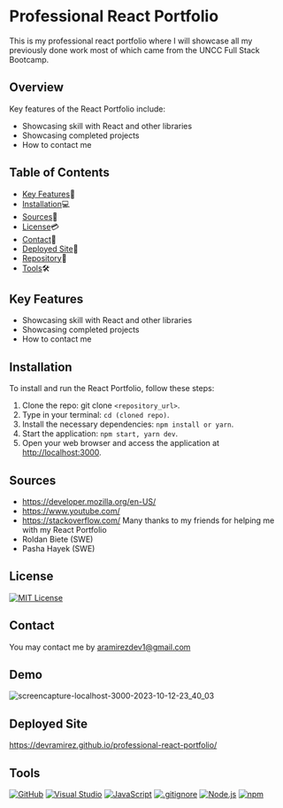 # Professional React Portfolio
This is my professional react portfolio where I will showcase all my previously done work most of which came from the UNCC Full Stack Bootcamp.

## Overview

Key features of the React Portfolio include:

- Showcasing skill with React and other libraries
- Showcasing completed projects
- How to contact me 

## Table of Contents

- [Key Features](#key-features)🔑
- [Installation](#installation)💻
- [Sources](#sources)🔎
- [License](#license)💳
- [Contact](#contact)📩
- [Deployed Site](#deployedsite)🧮
- [Repository](#repository)📂
- [Tools](#Tools)🛠

## Key Features <a name="key-features"></a>

- Showcasing skill with React and other libraries
- Showcasing completed projects
- How to contact me 

## Installation <a name="installation"></a>

To install and run the React Portfolio, follow these steps: <br>

1.  Clone the repo: git clone `<repository_url>`.
2.  Type in your terminal: `cd (cloned repo)`.
3.  Install the necessary dependencies: `npm install or yarn`.
4.  Start the application: `npm start, yarn dev`.
5.  Open your web browser and access the application at [http://localhost:3000](http://localhost:3000).

## Sources<a name="Sources"></a>

- https://developer.mozilla.org/en-US/
- https://www.youtube.com/
- https://stackoverflow.com/
  Many thanks to my friends for helping me with my React Portfolio
- Roldan Biete (SWE) 
- Pasha Hayek (SWE) 

## License <a name="license"></a>

[![MIT License](https://img.shields.io/badge/License-MIT-yellow.svg)](https://opensource.org/licenses/MIT)

## Contact <a name="contact"></a>

You may contact me by aramirezdev1@gmail.com

## Demo <a name="Demo"></a>

![screencapture-localhost-3000-2023-10-12-23_40_03](https://github.com/devramirez/professional-react-portfolio/assets/45980046/bd3b7ca2-9b9a-4278-8a1a-96a1e0a3503c)


## Deployed Site <a name="deployedsite"></a>

https://devramirez.github.io/professional-react-portfolio/

## Tools<a name="Tools"></a>

[![GitHub](https://img.shields.io/badge/--181717?logo=github&logoColor=ffffff)](https://github.com/)
[![Visual Studio](https://badgen.net/badge/icon/visualstudio?icon=visualstudio&label)](https://visualstudio.microsoft.com)
[![JavaScript](https://badgen.net/badge/icon/javascript?icon=javascript&label)](https://www.javascript.com/)
[![.gitignore](https://badgen.net/badge/icon/git?icon=git&label)](https://git-scm.com/doc)
[![Node.js](https://badgen.net/badge/icon/nodejs?icon=nodejs&label)](https://nodejs.org/)
[![npm](https://badgen.net/badge/icon/npm?icon=npm&label)](https://npmjs.com/)
